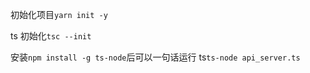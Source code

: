 <!--
 * @Author: binbin 81745365+bin59@users.noreply.github.com
 * @Date: 2021-11-09 16:54:52
 * @LastEditors: binbin 81745365+bin59@users.noreply.github.com
 * @LastEditTime: 2023-03-01 08:53:19
 * @FilePath: \NodeJs\nodejs实现API服务\NodeJS实现API服务.md
 * @Description:
 *
 * Copyright (c) 2023 by ${git_name_email}, All Rights Reserved.
-->

初始化项目`yarn init -y`

ts 初始化`tsc --init`

安装`npm install -g ts-node`后可以一句话运行 ts`ts-node api_server.ts`
